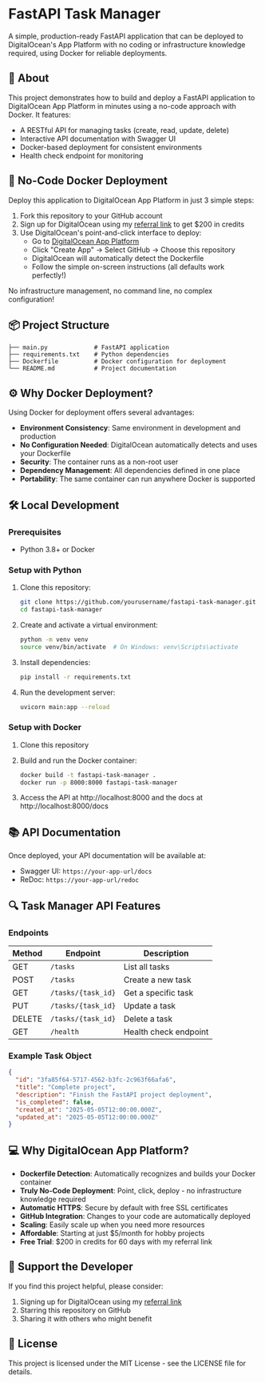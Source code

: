 # FastAPI Task Manager

A simple, production-ready FastAPI application that can be deployed to DigitalOcean's App Platform with no coding or infrastructure knowledge required, using Docker for reliable deployments.

## 📝 About

This project demonstrates how to build and deploy a FastAPI application to DigitalOcean App Platform in minutes using a no-code approach with Docker. It features:

- A RESTful API for managing tasks (create, read, update, delete)
- Interactive API documentation with Swagger UI
- Docker-based deployment for consistent environments
- Health check endpoint for monitoring

## 🚀 No-Code Docker Deployment

Deploy this application to DigitalOcean App Platform in just 3 simple steps:

1. Fork this repository to your GitHub account
2. Sign up for DigitalOcean using my [referral link](https://m.do.co/c/eddc62174250) to get $200 in credits
3. Use DigitalOcean's point-and-click interface to deploy:
   - Go to [DigitalOcean App Platform](https://cloud.digitalocean.com/apps)
   - Click "Create App" → Select GitHub → Choose this repository
   - DigitalOcean will automatically detect the Dockerfile
   - Follow the simple on-screen instructions (all defaults work perfectly!)

No infrastructure management, no command line, no complex configuration!

## 📦 Project Structure

```
├── main.py             # FastAPI application
├── requirements.txt    # Python dependencies
├── Dockerfile          # Docker configuration for deployment
└── README.md           # Project documentation
```

## ⚙️ Why Docker Deployment?

Using Docker for deployment offers several advantages:

- **Environment Consistency**: Same environment in development and production
- **No Configuration Needed**: DigitalOcean automatically detects and uses your Dockerfile
- **Security**: The container runs as a non-root user
- **Dependency Management**: All dependencies defined in one place
- **Portability**: The same container can run anywhere Docker is supported

## 🛠️ Local Development

### Prerequisites

- Python 3.8+ or Docker

### Setup with Python

1. Clone this repository:
   ```bash
   git clone https://github.com/yourusername/fastapi-task-manager.git
   cd fastapi-task-manager
   ```

2. Create and activate a virtual environment:
   ```bash
   python -m venv venv
   source venv/bin/activate  # On Windows: venv\Scripts\activate
   ```

3. Install dependencies:
   ```bash
   pip install -r requirements.txt
   ```

4. Run the development server:
   ```bash
   uvicorn main:app --reload
   ```

### Setup with Docker

1. Clone this repository
2. Build and run the Docker container:
   ```bash
   docker build -t fastapi-task-manager .
   docker run -p 8000:8000 fastapi-task-manager
   ```

3. Access the API at http://localhost:8000 and the docs at http://localhost:8000/docs

## 📚 API Documentation

Once deployed, your API documentation will be available at:
- Swagger UI: `https://your-app-url/docs`
- ReDoc: `https://your-app-url/redoc`

## 🔍 Task Manager API Features

### Endpoints

| Method | Endpoint | Description |
|--------|----------|-------------|
| GET | `/tasks` | List all tasks |
| POST | `/tasks` | Create a new task |
| GET | `/tasks/{task_id}` | Get a specific task |
| PUT | `/tasks/{task_id}` | Update a task |
| DELETE | `/tasks/{task_id}` | Delete a task |
| GET | `/health` | Health check endpoint |

### Example Task Object

```json
{
  "id": "3fa85f64-5717-4562-b3fc-2c963f66afa6",
  "title": "Complete project",
  "description": "Finish the FastAPI project deployment",
  "is_completed": false,
  "created_at": "2025-05-05T12:00:00.000Z",
  "updated_at": "2025-05-05T12:00:00.000Z"
}
```

## 💻 Why DigitalOcean App Platform?

- **Dockerfile Detection**: Automatically recognizes and builds your Docker container
- **Truly No-Code Deployment**: Point, click, deploy - no infrastructure knowledge required
- **Automatic HTTPS**: Secure by default with free SSL certificates
- **GitHub Integration**: Changes to your code are automatically deployed
- **Scaling**: Easily scale up when you need more resources
- **Affordable**: Starting at just $5/month for hobby projects
- **Free Trial**: $200 in credits for 60 days with my referral link

## 🌟 Support the Developer

If you find this project helpful, please consider:

1. Signing up for DigitalOcean using my [referral link](https://m.do.co/c/eddc62174250)
2. Starring this repository on GitHub
3. Sharing it with others who might benefit

## 📜 License

This project is licensed under the MIT License - see the LICENSE file for details.
